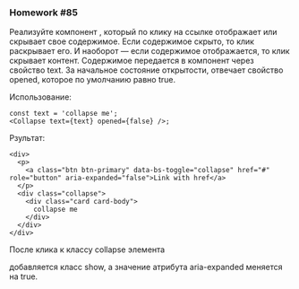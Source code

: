 ### Homework #85

Реализуйте компонент <Collapse>, который по клику на ссылке отображает или скрывает свое содержимое. Если содержимое скрыто, то клик раскрывает его. 
И наоборот — если содержимое отображается, то клик скрывает контент. Содержимое передается в компонент через свойство text. За начальное состояние открытости, отвечает свойство opened, которое по умолчанию равно true.

Использование:

    const text = 'collapse me';
    <Collapse text={text} opened={false} />;

Рзультат:

    <div>
      <p>
        <a class="btn btn-primary" data-bs-toggle="collapse" href="#" role="button" aria-expanded="false">Link with href</a>
      </p>
      <div class="collapse">
        <div class="card card-body">
          collapse me
        </div>
      </div>
    </div>

После клика к классу collapse элемента <div> добавляется класс show, a значение атрибута aria-expanded меняется на true.